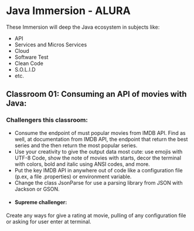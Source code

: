 # Java Immersion - ALURA
 These Immersion will deep the Java ecosystem in subjects like:
 - API
 - Services and Micros Services
 - Cloud
 - Software Test
 - Clean Code
 - S.O.L.I.D 
 - etc.

## Classroom 01: Consuming an API of movies with Java:
### Challengers this classroom:

 - Consume the endpoint of must popular movies from IMDB API. Find as well, 
at documentation from IMDB API, the endpoint that return the best series and the
then return the most popular series.
 - Use your creativity to give the output data most cute: use emojis with UTF-8 Code, 
show the note of movies with starts, decor the terminal with colors, bold and italic
using ANSI codes, and more.
 - Put the key IMDB API in anywhere out of code like a configuration file (p.ex, a file .properties)
or environment variable.
 - Change the class JsonParse for use a parsing library from JSON with Jackson or GSON.
 - #### Supreme challenger: 
 Create any ways for give a rating at movie, pulling of any configuration file or
 asking for user enter at terminal.